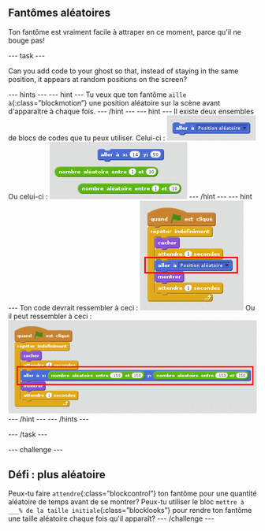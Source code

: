 ## Fantômes aléatoires

Ton fantôme est vraiment facile à attraper en ce moment, parce qu'il ne bouge pas!

\--- task \---

Can you add code to your ghost so that, instead of staying in the same position, it appears at random positions on the screen?

\--- hints \--- \--- hint \--- Tu veux que ton fantôme `aille à`{:class=”blockmotion”} une position aléatoire sur la scène avant d'apparaître à chaque fois. \--- /hint \--- \--- hint \--- Il existe deux ensembles de blocs de codes que tu peux utiliser. Celui-ci : ![screenshot](images/ghost-random-blocks-1.png) Ou celui-ci : ![screenshot](images/ghost-random-blocks-2.png) \--- /hint \--- \--- hint \--- Ton code devrait ressembler à ceci : ![screenshot](images/ghost-random-code-1.png) Ou il peut ressembler à ceci : ![screenshot](images/ghost-random-code-2.png) \--- /hint \--- \--- /hints \---

\--- /task \---

\--- challenge \---

## Défi : plus aléatoire

Peux-tu faire `attendre`{:class=”blockcontrol”} ton fantôme pour une quantité aléatoire de temps avant de se montrer? Peux-tu utiliser le bloc `mettre à ___% de la taille initiale`{:class=”blocklooks”} pour rendre ton fantôme une taille aléatoire chaque fois qu'il apparaît? \--- /challenge \---